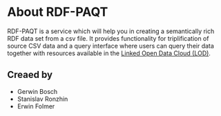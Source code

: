 # About RDF-PAQT

RDF-PAQT is a service which will help you in creating a semantically rich RDF data set from a csv file.
It provides functionality for triplification of source CSV data and a query interface where users can query 
their data together with resources available in the [Linked Open Data Cloud (LOD)](http://lod-cloud.net/).  
## Creaed by
* Gerwin Bosch
* Stanislav Ronzhin
* Erwin Folmer


